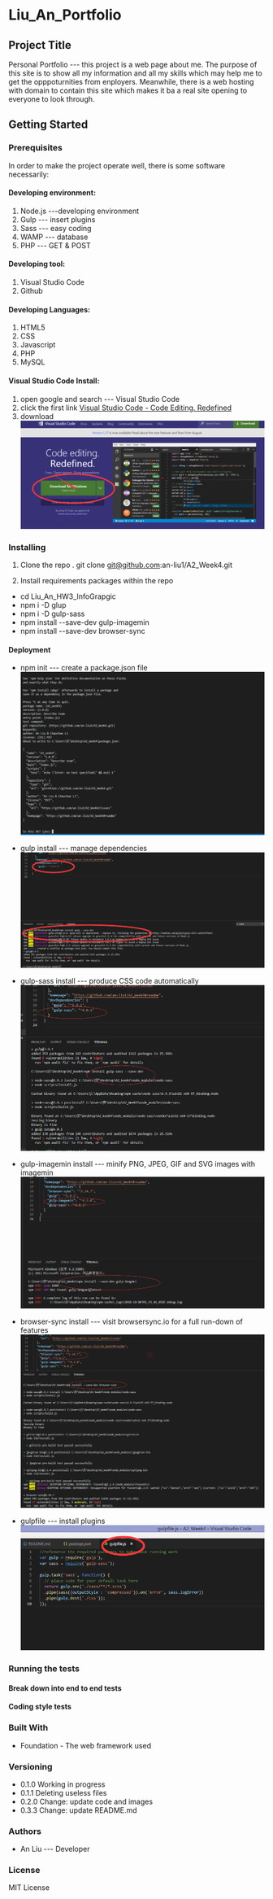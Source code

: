 # Liu_An_Portfolio
## Project Title

Personal Portfolio --- this project is a web page about me. The purpose of this site is to show all my information and all my skills which may help me to get the opppoturnities from enployers. Meanwhile, there is a web hosting with domain to contain this site which makes it ba a real site opening to everyone to look through.

## Getting Started

### Prerequisites

In order to make the project operate well, there is some software necessarily:

#### Developing environment:
1. Node.js ---developing environment
2. Gulp --- insert plugins
3. Sass --- easy coding
4. WAMP --- database
5. PHP --- GET & POST

#### Developing tool:
1. Visual Studio Code
2. Github

#### Developing Languages:
1. HTML5
2. CSS
3. Javascript
4. PHP
5. MySQL

#### Visual Studio Code Install:

1. open google and search --- Visual Studio Code
2. click the first link [Visual Studio Code - Code Editing. Redefined](https://code.visualstudio.com/)
3. download
![VSCdownload](https://raw.githubusercontent.com/an-liu1/A2_Week4/master/images/VSCdownload.png)

### Installing
1. Clone the repo
. git clone git@github.com:an-liu1/A2_Week4.git

2. Install requirements packages within the repo
* cd Liu_An_HW3_InfoGrapgic
* npm i -D glup
* npm i -D gulp-sass
* npm install --save-dev gulp-imagemin
* npm install --save-dev browser-sync

#### Deployment

* npm init --- create a package.json file
![npm initial](https://raw.githubusercontent.com/an-liu1/A2_Week4/master/images/npm_initial.png)

* gulp install --- manage dependencies
![gulp initial](https://raw.githubusercontent.com/an-liu1/A2_Week4/master/images/gulp_install.png)

* gulp-sass install --- produce CSS code automatically
![gulp-sass initial](https://raw.githubusercontent.com/an-liu1/A2_Week4/master/images/gulp-sass.png)

* gulp-imagemin install --- minify PNG, JPEG, GIF and SVG images with imagemin
![gulp-imagemin initial](https://raw.githubusercontent.com/an-liu1/A2_Week4/master/images/gulp-imagemin.png)

* browser-sync install --- visit browsersync.io for a full run-down of features
![browser-sync initial](https://raw.githubusercontent.com/an-liu1/A2_Week4/master/images/browser-sync.png)

* gulpfile --- install plugins
![gulpfile](https://raw.githubusercontent.com/an-liu1/A2_Week4/master/images/gulpfile.png)

### Running the tests

#### Break down into end to end tests


#### Coding style tests

### Built With
* Foundation - The web framework used

### Versioning
* 0.1.0 Working in progress
* 0.1.1 Deleting useless files
* 0.2.0 Change: update code and images
* 0.3.3 Change: update README.md

### Authors 
* An Liu --- Developer

### License

MIT License
